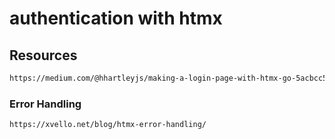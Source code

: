 # authentication with htmx

## Resources

```html
https://medium.com/@hhartleyjs/making-a-login-page-with-htmx-go-5acbcc504426
```

### Error Handling

```html
https://xvello.net/blog/htmx-error-handling/
```  
